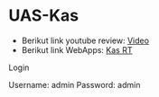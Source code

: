 # UAS-Kas

* Berikut link youtube review: [Video](https://youtu.be/6NiMa5l2KQM)
* Berikut link WebApps: [Kas RT](http://faisaldwiyanto.my.id)

Login

Username: admin
Password: admin
